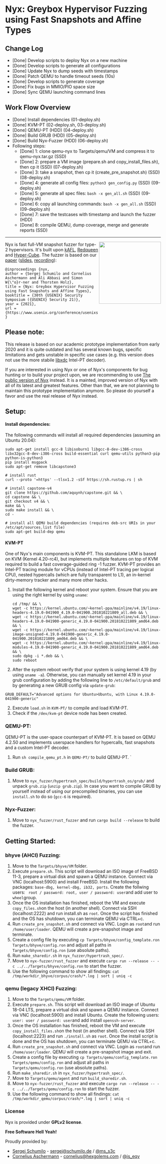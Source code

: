 # Nyx: Greybox Hypervisor Fuzzing using Fast Snapshots and Affine Types

## Change Log

- [Done] Develop scripts to deploy Nyx on a new machine
- [Done] Develop scripts to generate all configurations
- [Done] Update Nyx to dump seeds with timestamps
- [Done] Patch QEMU to handle timeout seeds (10s)
- [Done] Develop scripts to generate coverage
- [Done] Fix bugs in MMIO/PIO space size
- [Done] Sync QEMU launching command lines

## Work Flow Overview
- [Done] Install dependencies (01-deploy.sh)
- [Done] KVM-PT (02-deploy.sh, 03-deploy.sh)
- [Done] QEMU-PT (HDD) (04-deploy.sh)
- [Done] Build GRUB (HDD) (05-deploy.sh)
- [Done] Build Nyx-Fuzzer (HDD) (06-deploy.sh)
- Following steps:
    - [Done] 1: clone qemu-nyx to Targets/qemu/VM and compress it to qemu-nyx.tar.gz (SSD)
    - [Done] 2: prepare a VM image (prepare.sh and copy_install_files.sh), then cp it (SSD) (07-deploy.sh)
    - [Done] 3: take a snapshot, then cp it (create_pre_snapshot.sh) (SSD) (08-deploy.sh)
    - [Done] 4: generate all config files: `python3 gen_config.py` (SSD) (09-deploy.sh)
    - [Done] 5: generate all spec files: `bash -x gen_all.sh` (SSD) (09-deploy.sh)
    - [Done] 6: copy all launching commands: `bash -x gen_all.sh` (SSD) (09-deploy.sh)
    - [Done] 7: save the testcases with timestamp and launch the fuzzer (HDD)
    - [Done] 8: compile QEMU, dump coverage, merge and generate reports (SSD)

---

<a href="https://www.usenix.org/system/files/sec21-schumilo.pdf"> <img align="right" width="200"  src="paper.png"> </a>

Nyx is fast full-VM snapshot fuzzer for type-2 hypervisors. It's built upon [kAFL](https://github.com/RUB-SysSec/kAFL), [Redqueen](https://github.com/RUB-SysSec/redqueen) and [Hyper-Cube](https://github.com/RUB-SysSec/hypercube). The fuzzer is based on our [paper](https://www.usenix.org/system/files/sec21-schumilo.pdf) ([slides](https://www.usenix.org/system/files/sec21_slides_schumilo.pdf), [recording](https://www.usenix.org/conference/usenixsecurity21/presentation/schumilo)): 

```
@inproceedings {nyx,
author = {Sergej Schumilo and Cornelius Aschermann and Ali Abbasi and Simon W{\"o}r-ner and Thorsten Holz},
title = {Nyx: Greybox Hypervisor Fuzzing using Fast Snapshots and Affine Types},
booktitle = {30th {USENIX} Security Symposium ({USENIX} Security 21)},
year = {2021},
url = {https://www.usenix.org/conference/usenixsecurity21/presentation/schumilo},
}
```

## Please note:

This release is based on our academic prototype implementation from early 2020 and it is quite outdated and has several known bugs, specific limitations and gets unstable in specific use cases (e.g. this version does not use the more stabile [libxdc](https://github.com/nyx-fuzz/libxdc) Intel-PT decoder). 

If you are interested in using Nyx or one of Nyx's components for bug hunting or to build your project upon, we are recommending to use [The public version of Nyx](https://nyx-fuzz.com) instead. It is a mainted, improved version of Nyx with all of its latest and greatest features. Other than that, we are not planning to maintain this prototype implementation anymore. So please do yourself a favor and use the real release of Nyx instead.

## Setup:

#### Install dependencies:

The following commands will install all required dependencies (assuming an Ubuntu 20.04):

```
sudo apt-get install gcc-8 libisoburn1 libgcc-8-dev-i386-cross libx32gcc-8-dev-i386-cross build-essential curl qemu-utils python3-pip python-is-python3
pip install msgpack
sudo apt-get remove libcapstone3

# install rust
curl --proto '=https' --tlsv1.2 -sSf https://sh.rustup.rs | sh

# install capstone-v4
git clone https://github.com/aquynh/capstone.git && \
cd capstone && \
git checkout v4 && \
make && \
sudo make install && \
cd -

# install all QEMU build dependencies (requires deb-src URIs in your /etc/apt/sources.list file)
sudo apt-get build-dep qemu
```

#### KVM-PT

One of Nyx's main components is KVM-PT. This standalone LKM is based on KVM (Kernel 4.20-rc4), but implements multiple features on top of KVM required to build a fast coverage-guided ring -1 fuzzer. KVM-PT provides an Intel-PT tracing module for vCPUs (instead of Intel-PT tracing per logical CPU), nested hypercalls (which are fully transparent to L1), an in-kernel dirty-memory tracker and many more other hacks.

1. Install the following kernel and reboot your system. Ensure that you are using the right kernel by using `uname`: 

   ```
   cd /tmp/ && \
   wget -c https://kernel.ubuntu.com/~kernel-ppa/mainline/v4.19/linux-headers-4.19.0-041900_4.19.0-041900.201810221809_all.deb && \
   wget -c https://kernel.ubuntu.com/~kernel-ppa/mainline/v4.19/linux-headers-4.19.0-041900-generic_4.19.0-041900.201810221809_amd64.deb && \
   wget -c https://kernel.ubuntu.com/~kernel-ppa/mainline/v4.19/linux-image-unsigned-4.19.0-041900-generic_4.19.0-041900.201810221809_amd64.deb && \
   wget -c https://kernel.ubuntu.com/~kernel-ppa/mainline/v4.19/linux-modules-4.19.0-041900-generic_4.19.0-041900.201810221809_amd64.deb && \
   sudo dpkg -i *.deb && \
   sudo reboot
   
   ```

2. After the system reboot verify that your system is using kernel 4.19 (by using `uname -a`). Otherwise, you can manually set kernel 4.19 in your grub configuration by adding the following line to `/etc/default/grub` and by generating a new GRUB config via `update-grub`:

```
GRUB_DEFAULT="Advanced options for Ubuntu>Ubuntu, with Linux 4.19.0-041900-generic"
```

2. Execute `load.sh` in `KVM-PT/` to compile and load KVM-PT.
3. Check if the `/dev/kvm-pt` device node has been created. 

### QEMU-PT:

QEMU-PT is the user-space counterpart of KVM-PT. It is based on QEMU 4.2.50 and implements userspace handlers for hypercalls, fast snapshots and a custom Intel-PT decoder. 

1. Run `sh compile_qemu_pt.h` in `QEMU-PT/` to build QEMU-PT. 
`
### Build GRUB:

1. Move to `nyx_fuzzer/hypertrash_spec/build/hypertrash_os/grub/` and unpack `grub.zip` (`unzip grub.zip`). In case you want to compile GRUB by yourself instead of using our precompiled binaries, you can use `install.sh` to do so (`gcc-6` is required).
 
### Nyx-Fuzzer: 

1. Move to `nyx_fuzzer/rust_fuzzer` and run `cargo build --release` to build the fuzzer.

## Getting Started:

### bhyve (AHCI) Fuzzing:

1. Move to the `Targets/bhyve/VM` folder.
2. Execute `prepare.sh`. This script will download an ISO image of FreeBSD 11-3, prepare a virtual disk and spawn a QEMU instance. Connect via VNC (localhost:5900) and install FreeBSD. Install the following packages: `base-dbg, kernel-dbg, ib32, ports`. Create the follwing users: ` root / password: root, user / password: user`and add user to `wheel`group. 
3. Once the OS installation has finished, reboot the VM and execute `copy_files.sh`on the host (in another shell). Connect via SSH (localhost:2222) and run install.sh as `root`. Once the script has finished and the OS has shutdown, you can terminate QEMU via CTRL+c. 
4. Run `create_pre_snapshot.sh` and connect via VNC. Login as `root`and run `/home/user/loader`. QEMU will create a pre-snapshot image and terminate. 
5. Create a config file by executing `cp Targets/bhyve/config_template.ron Targets/bhyve/config.ron` and adjust all paths in `Targets/bhyve/config.ron` (use absolute paths). 
6. Run `make_sharedir.sh` in `nyx_fuzzer/hypertrash_spec/`.
7. Move to `nyx-fuzzer/rust_fuzzer` and execute `cargo run --release -- -c ../../Targets/bhyve/config.ron` to start the fuzzer. 
8. Use the following command to show all findings: `cat /tmp/workdir_bhyve/corpus/crash/*.log | sort | uniq -c`

### qemu (legacy XHCI) Fuzzing:

1. Move to the `Targets/qemu/VM` folder.
2. Execute `prepare.sh`. This script will download an ISO image of Ubuntu 18-04 LTS, prepare a virtual disk and spawn a QEMU instance. Connect via VNC (localhost:5900) and install Ubuntu. Create the following users: `user: user / password: user`and add install `openssh-server`. 
3. Once the OS installation has finished, reboot the VM and execute `copy_install_files.sh`on the host (in another shell). Connect via SSH (localhost:2223) and run `./install.sh` as `root`. Once the install script is done and the OS has shutdown, you can terminate QEMU via CTRL+c. 
4. Run `create_pre_snapshot.sh` and connect via VNC. Login as `root`and run `/home/user/loader`. QEMU will create a pre-snapshot image and exit. 
5. Create a config file by executing `cp Targets/qemu/config_template.ron Targets/qemu/config.ron` and adjust all paths in `Targets/qemu/config.ron` (use absolute paths). 
6. Run `make_sharedir.sh` in `nyx_fuzzer/hypertrash_spec/`.
7. Move to `Targets/qemu/agent` and run `build_sharedir.sh`.
8. Move to `nyx-fuzzer/rust_fuzzer` and execute `cargo run --release -- -c ../../Targets/qemu/config.ron` to start the fuzzer. 
9. Use the following command to show all findings: `cat /tmp/workdir_qemu/corpus/crash/*.log | sort | uniq -c`


### License

Nyx is provided under **GPLv2 license**. 

**Free Software Hell Yeah!** 

Proudly provided by: 
* [Sergej Schumilo](http://schumilo.de) - sergej@schumilo.de / [@ms_s3c](https://twitter.com/ms_s3c)
* [Cornelius Aschermann](https://hexgolems.com) - cornelius@hexgolems.com / [@is_eqv](https://twitter.com/is_eqv)

